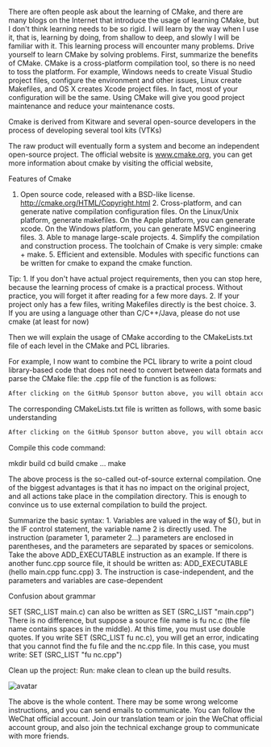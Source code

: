 There are often people ask about the learning of CMake, and there are many blogs on the Internet that introduce the usage of learning CMake, but I don't think learning needs to be so rigid. I will learn by the way when I use it, that is, learning by doing, from shallow to deep, and slowly I will be familiar with it. This learning process will encounter many problems. Drive yourself to learn CMake by solving problems. First, summarize the benefits of CMake. CMake is a cross-platform compilation tool, so there is no need to toss the platform. For example, Windows needs to create Visual Studio project files, configure the environment and other issues, Linux create Makefiles, and OS X creates Xcode project files. In fact, most of your configuration will be the same. Using CMake will give you good project maintenance and reduce your maintenance costs. 

 Cmake is derived from Kitware and several open-source developers in the process of developing several tool kits (VTKs) 

 The raw product will eventually form a system and become an independent open-source project. The official website is www.cmake.org, you can get more information about cmake by visiting the official website, 

 Features of Cmake 

 1. Open source code, released with a BSD-like license. http://cmake.org/HTML/Copyright.html 2. Cross-platform, and can generate native compilation configuration files. On the Linux/Unix platform, generate makefiles. On the Apple platform, you can generate xcode. On the Windows platform, you can generate MSVC engineering files. 3. Able to manage large-scale projects. 4. Simplify the compilation and construction process. The toolchain of Cmake is very simple: cmake + make. 5. Efficient and extensible. Modules with specific functions can be written for cmake to expand the cmake function. 

 Tip: 1. If you don't have actual project requirements, then you can stop here, because the learning process of cmake is a practical process. Without practice, you will forget it after reading for a few more days. 2. If your project only has a few files, writing Makefiles directly is the best choice. 3. If you are using a language other than C/C++/Java, please do not use cmake (at least for now) 

 Then we will explain the usage of CMake according to the CMakeLists.txt file of each level in the CMake and PCL libraries. 

 For example, I now want to combine the PCL library to write a point cloud library-based code that does not need to convert between data formats and parse the CMake file: the .cpp file of the function is as follows: 

  ```python  
After clicking on the GitHub Sponsor button above, you will obtain access permissions to my private code repository ( https://github.com/slowlon/my_code_bar ) to view this blog code. By searching the code number of this blog, you can find the code you need, code number is: 2024020309573643556
  ```  
 The corresponding CMakeLists.txt file is written as follows, with some basic understanding 

  ```python  
After clicking on the GitHub Sponsor button above, you will obtain access permissions to my private code repository ( https://github.com/slowlon/my_code_bar ) to view this blog code. By searching the code number of this blog, you can find the code you need, code number is: 2024020309573643556
  ```  
 Compile this code command: 

 mkdir build cd build cmake … make 

 The above process is the so-called out-of-source external compilation. One of the biggest advantages is that it has no impact on the original project, and all actions take place in the compilation directory. This is enough to convince us to use external compilation to build the project. 

 Summarize the basic syntax: 1. Variables are valued in the way of ${}, but in the IF control statement, the variable name 2 is directly used. The instruction (parameter 1, parameter 2...) parameters are enclosed in parentheses, and the parameters are separated by spaces or semicolons. Take the above ADD_EXECUTABLE instruction as an example. If there is another func.cpp source file, it should be written as: ADD_EXECUTABLE (hello main.cpp func.cpp) 3. The instruction is case-independent, and the parameters and variables are case-dependent 

 Confusion about grammar 

 SET (SRC_LIST main.c) can also be written as SET (SRC_LIST "main.cpp") There is no difference, but suppose a source file name is fu nc.c (the file name contains spaces in the middle). At this time, you must use double quotes. If you write SET (SRC_LIST fu nc.c), you will get an error, indicating that you cannot find the fu file and the nc.cpp file. In this case, you must write: SET (SRC_LIST "fu nc.cpp") 

 Clean up the project: Run: make clean to clean up the build results. 

 ![avatar]( 20191220194938367.png) 

 The above is the whole content. There may be some wrong welcome instructions, and you can send emails to communicate. You can follow the WeChat official account. Join our translation team or join the WeChat official account group, and also join the technical exchange group to communicate with more friends.  

